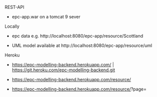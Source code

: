 REST-API
* epc-app.war on a tomcat 9 sever

Locally
* epc data e.g.  http://localhost:8080/epc-app/resource/Scottland

* UML model available at http://localhost:8080/epc-app/resource/uml

Heroku
* https://epc-modelling-backend.herokuapp.com/ | https://git.heroku.com/epc-modelling-backend.git

* https://epc-modelling-backend.herokuapp.com/resource/

* https://epc-modelling-backend.herokuapp.com/resource/<country>?page=<pageNumber>